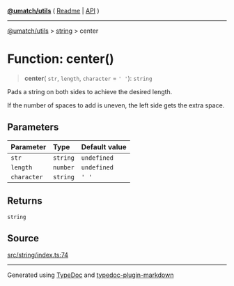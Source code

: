 [**@umatch/utils**](../../README.md) ( [Readme](../../README.md) \| [API](../../API.md) )

---

[@umatch/utils](../../API.md) > [string](../README.md) > center

# Function: center()

> **center**(
> `str`,
> `length`,
> `character` = `' '`): `string`

Pads a string on both sides to achieve the desired length.

If the number of spaces to add is uneven, the left side gets the
extra space.

## Parameters

| Parameter   | Type     | Default value |
| :---------- | :------- | :------------ |
| `str`       | `string` | `undefined`   |
| `length`    | `number` | `undefined`   |
| `character` | `string` | `' '`         |

## Returns

`string`

## Source

[src/string/index.ts:74](https://github.com/umatch-oficial/utils/blob/106c322/src/string/index.ts#L74)

---

Generated using [TypeDoc](https://typedoc.org/) and [typedoc-plugin-markdown](https://www.npmjs.com/package/typedoc-plugin-markdown)
